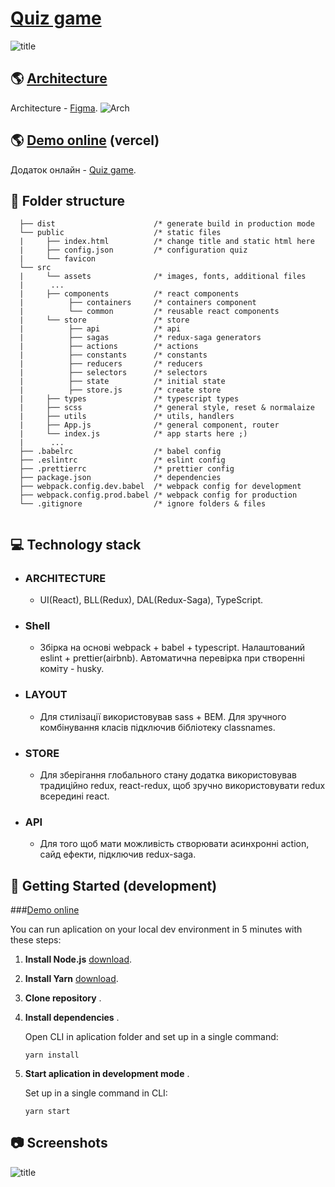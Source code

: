 # [Quiz game](https://quiz-game-lemon.vercel.app/)

![title](https://user-images.githubusercontent.com/40334272/95118237-9f85f080-0752-11eb-9750-c88ec799114f.png)

## 🌎 [Architecture](https://www.figma.com/file/UDRBo24svrulzgGRmlmBZT/Quiz-Game-Architecture?node-id=0%3A1)
  Architecture - [Figma](https://www.figma.com/file/UDRBo24svrulzgGRmlmBZT/Quiz-Game-Architecture?node-id=0%3A1).
![Arch](https://user-images.githubusercontent.com/40334272/95118235-9e54c380-0752-11eb-8752-6726c9e09aa4.png)

## 🌎 [Demo online](https://quiz-game-lemon.vercel.app/) (vercel)

  Додаток онлайн - [Quiz game](https://quiz-game-lemon.vercel.app/).

## 📂 Folder structure 

 ```
   ├── dist                      /* generate build in production mode
   └── public                    /* static files
   |     ├── index.html          /* change title and static html here
   |     ├── config.json         /* configuration quiz
   |     └── favicon
   └── src 
   |     └── assets              /* images, fonts, additional files
   |      ...   
   |     ├── components          /* react components  
   |          ├── containers     /* containers component
   |          └── common         /* reusable react components              
   |     └── store               /* store  
   |          ├── api            /* api
   |          ├── sagas          /* redux-saga generators
   |          ├── actions        /* actions 
   |          ├── constants      /* constants 
   |          ├── reducers       /* reducers
   |          ├── selectors      /* selectors
   |          ├── state          /* initial state
   |          ├── store.js       /* create store  
   |     ├── types               /* typescript types     
   |     ├── scss                /* general style, reset & normalaize
   |     ├── utils               /* utils, handlers
   |     ├── App.js              /* general component, router
   |     └── index.js            /* app starts here ;)
   |      ...
   ├── .babelrc                  /* babel config
   ├── .eslintrc                 /* eslint config
   ├── .prettierrc               /* prettier config
   ├── package.json              /* dependencies
   ├── webpack.config.dev.babel  /* webpack config for development
   ├── webpack.config.prod.babel /* webpack config for production
   └── .gitignore                /* ignore folders & files
    
```
## 💻 Technology stack
- ### ARCHITECTURE 
   - UI(React), BLL(Redux), DAL(Redux-Saga), TypeScript.
- ### Shell  
   - Збірка на основі webpack + babel + typescript. Налаштований eslint + prettier(airbnb). Автоматична перевірка при створенні коміту - husky. 
- ### LAYOUT  
   - Для стилізації використовував sass + BEM. Для зручного комбінування класів підключив бібліотеку classnames.
- ### STORE 
   - Для зберігання глобального стану додатка використовував традиційно redux, react-redux, щоб зручно використовувати redux всередині react.  
- ### API  
   - Для того щоб мати можливість створювати асинхронні action, сайд ефекти, підключив redux-saga.  

## 🚀 Getting Started (development)
###[Demo online ](https://quiz-game-lemon.vercel.app)

You can run aplication on your local dev environment in 5 minutes with these steps:
1. **Install Node.js** [download](https://nodejs.org/en/). 
2. **Install Yarn** [download](https://classic.yarnpkg.com/en/docs/install#windows-stable). 
3. **Clone repository** . 
4. **Install dependencies** .

   Open CLI in aplication folder and set up in a single command:
  
   ```shell
   yarn install
   
   ```
5. **Start aplication in development mode** .

   Set up in a single command in CLI:
  
   ```shell
   yarn start
   
   ```

 ## 📷 Screenshots
![title](https://user-images.githubusercontent.com/40334272/95010790-d960d500-0634-11eb-9664-2b0447a1e32d.png)


